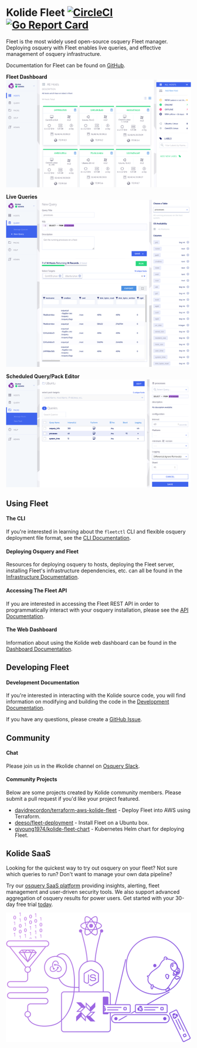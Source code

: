 # Kolide Fleet [![CircleCI](https://circleci.com/gh/kolide/fleet/tree/master.svg?style=svg)](https://circleci.com/gh/kolide/fleet/tree/master) [![Go Report Card](https://goreportcard.com/badge/github.com/kolide/fleet)](https://goreportcard.com/report/github.com/kolide/fleet)

Fleet is the most widely used open-source osquery Fleet manager. Deploying osquery with Fleet enables live queries, and effective management of osquery infrastructure.

Documentation for Fleet can be found on [GitHub](./docs/README.md).

**Fleet Dashboard**
![Screenshot of dashboard](./assets/images/dashboard-screenshot.png)

**Live Queries**
![Screenshot of live query interface](./assets/images/query-screenshot.png)

**Scheduled Query/Pack Editor**
![Screenshot of pack editor](./assets/images/pack-screenshot.png)

## Using Fleet

#### The CLI

If you're interested in learning about the `fleetctl` CLI and flexible osquery deployment file format, see the [CLI Documentation](./docs/cli/README.md).

#### Deploying Osquery and Fleet

Resources for deploying osquery to hosts, deploying the Fleet server, installing Fleet's infrastructure dependencies, etc. can all be found in the [Infrastructure Documentation](./docs/infrastructure/README.md).

#### Accessing The Fleet API

If you are interested in accessing the Fleet REST API in order to programmatically interact with your osquery installation, please see the [API Documentation](./docs/api/README.md).

#### The Web Dashboard

Information about using the Kolide web dashboard can be found in the [Dashboard Documentation](./docs/dashboard/README.md).

## Developing Fleet

#### Development Documentation

If you're interested in interacting with the Kolide source code, you will find information on modifying and building the code in the [Development Documentation](./docs/development/README.md).

If you have any questions, please create a [GitHub Issue](https://github.com/kolide/fleet/issues/new).

## Community

#### Chat

Please join us in the #kolide channel on [Osquery Slack](https://osquery-slack.herokuapp.com/).

#### Community Projects

Below are some projects created by Kolide community members. Please submit a pull request if you'd like your project featured.

- [davidrecordon/terraform-aws-kolide-fleet](https://github.com/davidrecordon/terraform-aws-kolide-fleet) - Deploy Fleet into AWS using Terraform.
- [deeso/fleet-deployment](https://github.com/deeso/fleet-deployment) - Install Fleet on a Ubuntu box.
- [gjyoung1974/kolide-fleet-chart](https://github.com/gjyoung1974/kolide-fleet-chart) - Kubernetes Helm chart for deploying Fleet.

## Kolide SaaS

Looking for the quickest way to try out osquery on your fleet? Not sure which queries to run? Don't want to manage your own data pipeline?

Try our [osquery SaaS platform](https://kolide.com/?utm_source=oss&utm_medium=readme&utm_campaign=fleet) providing insights, alerting, fleet management and user-driven security tools. We also support advanced aggregation of osquery results for power users. Get started with your 30-day free trial [today](https://k2.kolide.com/signup?utm_source=oss&utm_medium=readme&utm_campaign=fleet).

[![Rube](./assets/images/rube.png)](https://kolide.com/fleet)
